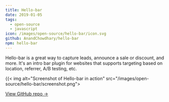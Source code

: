 ```yaml
---
title: Hello-bar
date: 2019-01-05
tags:
  - open-source
  - javascript
icon: /images/open-source/hello-bar/icon.svg
github: AnandChowdhary/hello-bar
npm: hello-bar
---
```


Hello-bar is a great way to capture leads, announce a sale or discount, and more. It's an intro bar plugin for websites that supports targeting based on location, referrer, A/B testing, etc.

<!--more-->

{{< img alt="Screenshot of Hello-bar in action" src="/images/open-source/hello-bar/screenshot.png">

[View GitHub repo &rarr;](https://github.com/AnandChowdhary/hello-bar)